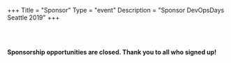 +++
Title = "Sponsor"
Type = "event"
Description = "Sponsor DevOpsDays Seattle 2019"
+++

<br><br>


**Sponsorship opportunities are closed. Thank you to all who signed up!**

